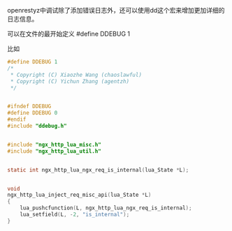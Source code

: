 openrestyz中调试除了添加错误日志外，还可以使用dd这个宏来增加更加详细的日志信息。

可以在文件的最开始定义 #define  DDEBUG 1

比如

``` C
#define DDEBUG 1
/*
 * Copyright (C) Xiaozhe Wang (chaoslawful)
 * Copyright (C) Yichun Zhang (agentzh)
 */


#ifndef DDEBUG
#define DDEBUG 0
#endif
#include "ddebug.h"


#include "ngx_http_lua_misc.h"
#include "ngx_http_lua_util.h"


static int ngx_http_lua_ngx_req_is_internal(lua_State *L);


void
ngx_http_lua_inject_req_misc_api(lua_State *L)
{
    lua_pushcfunction(L, ngx_http_lua_ngx_req_is_internal);
    lua_setfield(L, -2, "is_internal");
}


```

